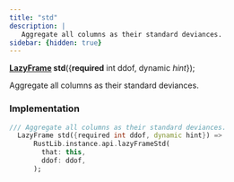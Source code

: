```yaml
---
title: "std"
description: |
   Aggregate all columns as their standard deviances.
sidebar: {hidden: true}
---
```

<span class="dart-code"><strong>[LazyFrame] std</strong>({<span class="nobr"><strong>required</strong> int ddof</span>, <span class="nobr">dynamic <i>hint</i></span>});</span>

 Aggregate all columns as their standard deviances.
### Implementation
```dart
/// Aggregate all columns as their standard deviances.
  LazyFrame std({required int ddof, dynamic hint}) =>
      RustLib.instance.api.lazyFrameStd(
        that: this,
        ddof: ddof,
      );
```

[LazyFrame]: /reference/classes/lazyframe
[dynamic]: #